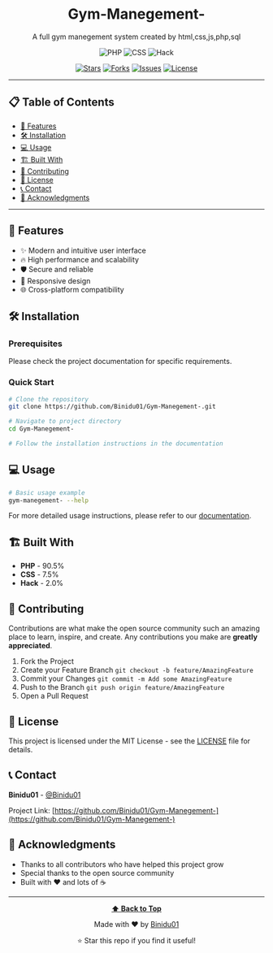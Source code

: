 <div align="center">
  
# Gym-Manegement-

A full gym manegement system created by html,css,js,php,sql

![PHP](https://img.shields.io/badge/PHP-4F5D95?style=for-the-badge&logo=php&logoColor=white) ![CSS](https://img.shields.io/badge/CSS-1572B6?style=for-the-badge&logo=css&logoColor=white) ![Hack](https://img.shields.io/badge/Hack-6b7280?style=for-the-badge&logo=hack&logoColor=white)

[![Stars](https://img.shields.io/github/stars/Binidu01/Gym-Manegement-?style=for-the-badge&logo=github)](https://github.com/Binidu01/Gym-Manegement-/stargazers)
[![Forks](https://img.shields.io/github/forks/Binidu01/Gym-Manegement-?style=for-the-badge&logo=github)](https://github.com/Binidu01/Gym-Manegement-/network/members)
[![Issues](https://img.shields.io/github/issues/Binidu01/Gym-Manegement-?style=for-the-badge&logo=github)](https://github.com/Binidu01/Gym-Manegement-/issues)
[![License](https://img.shields.io/github/license/Binidu01/Gym-Manegement-?style=for-the-badge)](https://github.com/Binidu01/Gym-Manegement-/blob/main/LICENSE)

</div>

---

## 📋 Table of Contents

- [🚀 Features](#-features)
- [🛠️ Installation](#️-installation)
- [💻 Usage](#-usage)
- [🏗️ Built With](#️-built-with)
- [🤝 Contributing](#-contributing)
- [📄 License](#-license)
- [📞 Contact](#-contact)
- [🙏 Acknowledgments](#-acknowledgments)

---

## 🚀 Features

- ✨ Modern and intuitive user interface
- 🔥 High performance and scalability
- 🛡️ Secure and reliable
- 📱 Responsive design
- 🌐 Cross-platform compatibility

## 🛠️ Installation

### Prerequisites
Please check the project documentation for specific requirements.

### Quick Start
```bash
# Clone the repository
git clone https://github.com/Binidu01/Gym-Manegement-.git

# Navigate to project directory
cd Gym-Manegement-

# Follow the installation instructions in the documentation
```

## 💻 Usage

```bash
# Basic usage example
gym-manegement- --help
```

For more detailed usage instructions, please refer to our [documentation](https://github.com/Binidu01/Gym-Manegement-).

## 🏗️ Built With

- **PHP** - 90.5%
- **CSS** - 7.5%
- **Hack** - 2.0%

## 🤝 Contributing

Contributions are what make the open source community such an amazing place to learn, inspire, and create. Any contributions you make are **greatly appreciated**.

1. Fork the Project
2. Create your Feature Branch `git checkout -b feature/AmazingFeature`
3. Commit your Changes `git commit -m Add some AmazingFeature`
4. Push to the Branch `git push origin feature/AmazingFeature`
5. Open a Pull Request

## 📄 License

This project is licensed under the MIT License - see the [LICENSE](LICENSE) file for details.

## 📞 Contact

**Binidu01** - [@Binidu01](https://github.com/Binidu01)

Project Link: [https://github.com/Binidu01/Gym-Manegement-](https://github.com/Binidu01/Gym-Manegement-)



## 🙏 Acknowledgments

- Thanks to all contributors who have helped this project grow
- Special thanks to the open source community
- Built with ❤️ and lots of ☕

---

<div align="center">
  
**[⬆ Back to Top](#gym-manegement-)**

Made with ❤️ by [Binidu01](https://github.com/Binidu01)

⭐ Star this repo if you find it useful!

</div>
